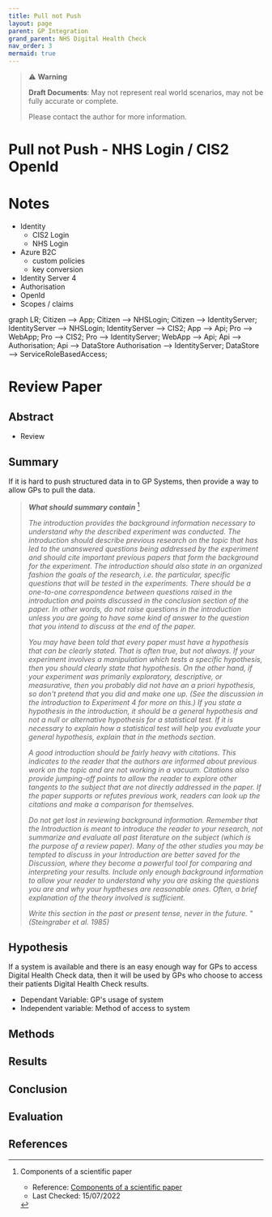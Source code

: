 ```yaml
---
title: Pull not Push
layout: page
parent: GP Integration
grand_parent: NHS Digital Health Check
nav_order: 3
mermaid: true
---
```


> ⚠️ **Warning**
>  
> **Draft Documents**: May not represent real world scenarios, may not be fully accurate or complete.
>
> Please contact the author for more information.


# Pull not Push - NHS Login / CIS2 OpenId

# Notes
- Identity 
  - CIS2 Login
  - NHS Login
- Azure B2C
  - custom policies
  - key conversion
- Identity Server 4
- Authorisation
- OpenId
- Scopes / claims

<div class="mermaid">
graph LR;
    Citizen --> App;
    Citizen --> NHSLogin;
    Citizen --> IdentityServer;
    IdentityServer --> NHSLogin;
    IdentityServer --> CIS2;
    App --> Api;
    Pro --> WebApp;
    Pro  --> CIS2;
    Pro --> IdentityServer;
    WebApp --> Api;
    Api --> Authorisation;
    Api --> DataStore
    Authorisation --> IdentityServer;
    DataStore --> ServiceRoleBasedAccess;
</div>

# Review Paper
## Abstract
- Review

## Summary
If it is hard to push structured data in to GP Systems, then provide a way to allow GPs to pull the data.

> ***What should summary contain*** [^what-in-summary]
> 
> *The introduction provides the background information necessary to understand why the described experiment was conducted.  The introduction should describe previous research on the topic that has led to the unanswered questions being addressed by the experiment and should cite important previous papers that form the background for the experiment.  The introduction should also state in an organized fashion the goals of the research, i.e. the particular, specific questions that will be tested in the experiments.  There should be a one-to-one correspondence between questions raised in the introduction and points discussed in the conclusion section of the paper.  In other words, do not raise questions in the introduction unless you are going to have some kind of answer to the question that you intend to discuss at the end of the paper.*
> 
> *You may have been told that every paper must have a hypothesis that can be clearly stated.  That is often true, but not always.  If your experiment involves a manipulation which tests a specific hypothesis, then you should clearly state that hypothesis.  On the other hand, if your experiment was primarily exploratory, descriptive, or measurative, then you probably did not have an a priori hypothesis, so don't pretend that you did and make one up.  (See the discussion in the introduction to Experiment 4 for more on this.)  If you state a hypothesis in the introduction, it should be a general hypothesis and not a null or alternative hypothesis for a statistical test.  If it is necessary to explain how a statistical test will help you evaluate your general hypothesis, explain that in the methods section.* 
> 
> *A good introduction should be fairly heavy with citations.  This indicates to the reader that the authors are informed about previous work on the topic and are not working in a vacuum.  Citations also provide jumping-off points to allow the reader to explore other tangents to the subject that are not directly addressed in the paper.  If the paper supports or refutes previous work, readers can look up the citations and make a comparison for themselves.*
> 
> *Do not get lost in reviewing background information. Remember that the Introduction is meant to introduce the reader to your research, not summarize and evaluate all past literature on the subject (which is the purpose of a review paper). Many of the other studies you may be tempted to discuss in your Introduction are better saved for the Discussion, where they become a powerful tool for comparing and interpreting your results. Include only enough background information to allow your reader to understand why you are asking the questions you are and why your hyptheses are reasonable ones. Often, a brief explanation of the theory involved is sufficient.*
> 
> *Write this section in the past or present tense, never in the future. " (Steingraber et al. 1985)*

## Hypothesis
If a system is available and there is an easy enough way for GPs to access Digital Health Check data, then it will be used by GPs who choose to access their patients Digital Health Check results.

- Dependant Variable: GP's usage of system
- Independent variable: Method of access to system

## Methods

## Results

## Conclusion

## Evaluation

## References

[^what-in-summary]: Components of a scientific paper

    - Reference: [Components of a scientific paper][what-in-summary]
    - Last Checked: 15/07/2022


[what-in-summary]: https://researchguides.library.vanderbilt.edu/c.php?g=69346&p=831743 "BSCI 1510L Literature and Stats Guide: 3.2 Components of a scientific paper"